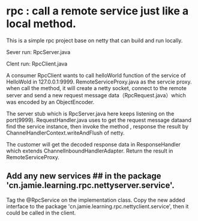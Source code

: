 # rpc : call a remote service just like a local method.
This is a simple rpc project base on netty that can build and run locally.

Sever run: RpcServer.java

Clent run: RpcClient.java

A consumer RpcClient wants to call helloWorld function of the service of HelloWold in 127.0.0.1:9999.
RemoteServiceProxy.java as the servcie proxy. when call the method, it will create a netty socket, 
connect to the remote server and send a new request message data（RpcRequest.java）which was encoded by an ObjectEncoder. 

The server stub which is RpcServer.java here keeps listening on the port(9999).
RequestHandler.java uses to get the request message dataand find the service instance, then invoke the method ,
response the result by ChannelHandlerContext.writeAndFlush  of netty.

The customer will get the decoded response data in ResponseHandler which extends ChannelInboundHandlerAdapter.
Return the result in RemoteServiceProxy.

## Add any new services ## in the package 'cn.jamie.learning.rpc.nettyserver.service'.
 Tag the @RpcService on the implementation class.
 Copy the new added interface to the package 'cn.jamie.learning.rpc.nettyclient.service', then it could be called in the client.
